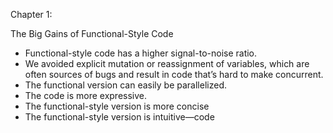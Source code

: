 Chapter 1:

The Big Gains of Functional-Style Code

* Functional-style code has a higher signal-to-noise ratio.
* We avoided explicit mutation or reassignment of variables, which are often
sources of bugs and result in code that’s hard to make concurrent. 
* The functional version can easily be parallelized. 
* The code is more expressive. 
* The functional-style version is more concise
* The functional-style version is intuitive—code